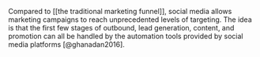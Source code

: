 Compared to [[the traditional marketing funnel]], social media allows marketing campaigns to reach unprecedented levels of targeting. The idea is that the first few stages of outbound, lead generation, content, and promotion can all be handled by the automation tools provided by social media platforms [@ghanadan2016]. 